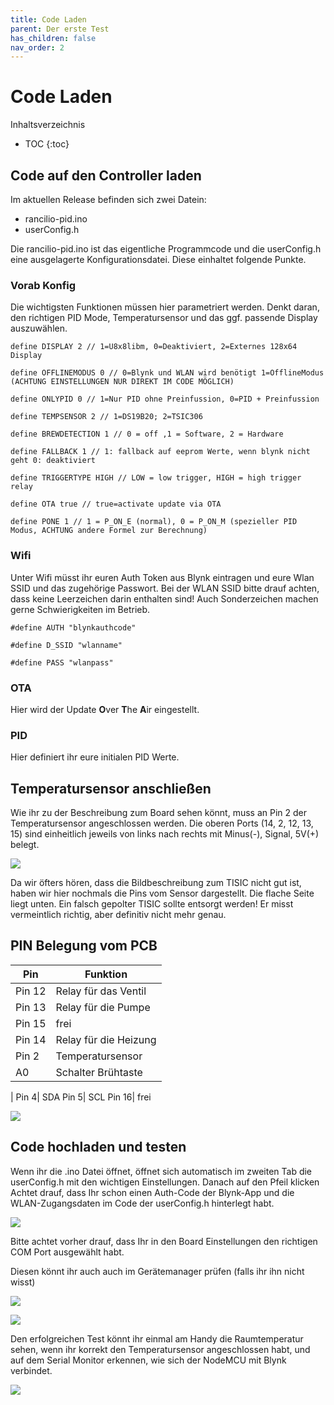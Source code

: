 ```yaml
---
title: Code Laden
parent: Der erste Test
has_children: false
nav_order: 2
---
```


# Code Laden

Inhaltsverzeichnis

* TOC
{:toc}

## Code auf den Controller laden

Im aktuellen Release befinden sich zwei Datein:
* rancilio-pid.ino
* userConfig.h

Die rancilio-pid.ino ist das eigentliche Programmcode und die userConfig.h eine ausgelagerte Konfigurationsdatei. Diese einhaltet folgende Punkte.

### Vorab Konfig

Die wichtigsten Funktionen müssen hier parametriert werden. Denkt daran, den richtigen PID Mode, Temperatursensor und das ggf. passende Display auszuwählen.

```
define DISPLAY 2 // 1=U8x8libm, 0=Deaktiviert, 2=Externes 128x64 Display

define OFFLINEMODUS 0 // 0=Blynk und WLAN wird benötigt 1=OfflineModus (ACHTUNG EINSTELLUNGEN NUR DIREKT IM CODE MÖGLICH)

define ONLYPID 0 // 1=Nur PID ohne Preinfussion, 0=PID + Preinfussion

define TEMPSENSOR 2 // 1=DS19B20; 2=TSIC306

define BREWDETECTION 1 // 0 = off ,1 = Software, 2 = Hardware

define FALLBACK 1 // 1: fallback auf eeprom Werte, wenn blynk nicht geht 0: deaktiviert

define TRIGGERTYPE HIGH // LOW = low trigger, HIGH = high trigger relay

define OTA true // true=activate update via OTA

define PONE 1 // 1 = P_ON_E (normal), 0 = P_ON_M (spezieller PID Modus, ACHTUNG andere Formel zur Berechnung)
```

### Wifi

Unter Wifi müsst ihr euren Auth Token aus Blynk eintragen und eure Wlan SSID und das zugehörige Passwort. Bei der WLAN SSID bitte drauf achten, dass keine Leerzeichen darin enthalten sind! Auch Sonderzeichen machen gerne Schwierigkeiten im Betrieb.

```
#define AUTH "blynkauthcode"

#define D_SSID "wlanname"

#define PASS "wlanpass"
```

### OTA

Hier wird der Update **O**ver **T**he **A**ir eingestellt.

### PID

Hier definiert ihr eure initialen PID Werte.

## Temperatursensor anschließen

Wie ihr zu der Beschreibung zum Board sehen könnt, muss an Pin 2 der Temperatursensor angeschlossen werden. Die oberen Ports (14, 2, 12, 13, 15) sind einheitlich jeweils von links nach rechts mit Minus(-), Signal, 5V(+) belegt.

![](http://rancilio-pid.de/wp-content/uploads/2020/05/20200503_223844-scaled.jpg)

Da wir öfters hören, dass die Bildbeschreibung zum TISIC nicht gut ist, haben wir hier nochmals die Pins vom Sensor dargestellt. Die flache Seite liegt unten. Ein falsch gepolter TISIC sollte entsorgt werden! Er misst vermeintlich richtig, aber definitiv nicht mehr genau.

## PIN Belegung vom PCB

Pin|Funktion
-|-
Pin 12| Relay für das Ventil
Pin 13| Relay für die Pumpe
Pin 15| frei
Pin 14| Relay für die Heizung
Pin 2| Temperatursensor
A0| Schalter Brühtaste
|
Pin 4| SDA
Pin 5| SCL
Pin 16| frei

![](http://rancilio-pid.de/wp-content/uploads/2019/03/Screenshot-at-M%C3%A4rz-10-20-53-04.png)

## Code hochladen und testen

Wenn ihr die .ino Datei öffnet, öffnet sich automatisch im zweiten Tab die userConfig.h mit den wichtigen Einstellungen. Danach auf den Pfeil klicken Achtet drauf, dass Ihr schon einen Auth-Code der Blynk-App und die WLAN-Zugangsdaten im Code der userConfig.h hinterlegt habt.

![](http://rancilio-pid.de/wp-content/uploads/2019/07/image-2.png)

Bitte achtet vorher drauf, dass Ihr in den Board Einstellungen den richtigen COM Port ausgewählt habt.

Diesen könnt ihr auch auch im Gerätemanager prüfen (falls ihr ihn nicht wisst)

![](http://rancilio-pid.de/wp-content/uploads/2018/10/34.png)

![](http://rancilio-pid.de/wp-content/uploads/2018/10/35.png)

Den erfolgreichen Test könnt ihr einmal am Handy die Raumtemperatur sehen, wenn ihr korrekt den Temperatursensor angeschlossen habt, und auf dem Serial Monitor erkennen, wie sich der NodeMCU mit Blynk verbindet.

![](http://rancilio-pid.de/wp-content/uploads/2018/10/36.png)
